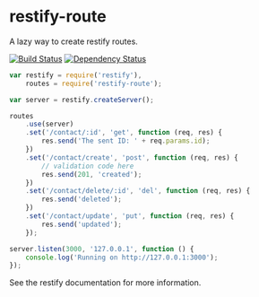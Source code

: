 restify-route
=============

A lazy way to create restify routes.

[![Build Status](https://secure.travis-ci.org/gustavohenrique/restify-route.svg?branch=master)](http://travis-ci.org/gustavohenrique/restify-route)
[![Dependency Status](https://gemnasium.com/gustavohenrique/restify-route.png)](https://gemnasium.com/gustavohenrique/restify-route)


```javascript
var restify = require('restify'),
    routes = require('restify-route');

var server = restify.createServer();

routes
    .use(server)
    .set('/contact/:id', 'get', function (req, res) {
        res.send('The sent ID: ' + req.params.id);
    })
    .set('/contact/create', 'post', function (req, res) {
        // validation code here
        res.send(201, 'created');
    })
    .set('/contact/delete/:id', 'del', function (req, res) {
        res.send('deleted');
    })
    .set('/contact/update', 'put', function (req, res) {
        res.send('updated');
    });

server.listen(3000, '127.0.0.1', function () {
    console.log('Running on http://127.0.0.1:3000');
});
```

See the restify documentation for more information.
